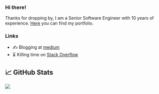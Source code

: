 ### Hi there!

Thanks for dropping by, I am a Senior Software Engineer with 10 years of experience.
[Here](http://hamzeen.github.com) you can find my portfolio.

### Links

- ✍️ Blogging at [medium](https://hamzeen.medium.com/)
- ⏳ Killing time on [Stack Overflow](https://stackoverflow.com/users/4947422/hamzeen-hameem)

## &#x1f4c8; GitHub Stats

<a href="https://github.com/hamzeen/hamzeen">
  <img align="center" src="https://github-readme-stats.vercel.app/api/top-langs/?username=hamzeen&hide=java,html,tex&title_color=ffffff&text_color=c9cacc&icon_color=2bbc8a&bg_color=1d1f21&langs_count=3" />
</a>
